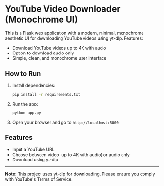 # YouTube Video Downloader (Monochrome UI)

This is a Flask web application with a modern, minimal, monochrome aesthetic UI for downloading YouTube videos using yt-dlp. Features:

- Download YouTube videos up to 4K with audio
- Option to download audio only
- Simple, clean, and monochrome user interface

## How to Run

1. Install dependencies:
   ```sh
   pip install -r requirements.txt
   ```
2. Run the app:
   ```sh
   python app.py
   ```
3. Open your browser and go to `http://localhost:5000`

## Features
- Input a YouTube URL
- Choose between video (up to 4K with audio) or audio only
- Download using yt-dlp

---

**Note:** This project uses yt-dlp for downloading. Please ensure you comply with YouTube's Terms of Service.
